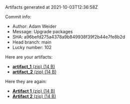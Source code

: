Artifacts generated at 2021-10-03T12:36:58Z

Commit info:
- Author: Adam Weider
- Message: Upgrade packages
- SHA: a96befd275a4378a9b849938f39f2b44e7fe8b2d
- Head branch: main
- Lucky number: 102

Here are your artifacts:
- [**artifact_1** (zip) (14 B)](https:&#x2F;&#x2F;github.com&#x2F;AHW214&#x2F;github-actions&#x2F;suites&#x2F;3942842745&#x2F;artifacts&#x2F;98846083)
- [**artifact_2** (zip) (14 B)](https:&#x2F;&#x2F;github.com&#x2F;AHW214&#x2F;github-actions&#x2F;suites&#x2F;3942842745&#x2F;artifacts&#x2F;98846084)

Here they are again:
- [**Artifact 1** (zip) (14 B)](https:&#x2F;&#x2F;github.com&#x2F;AHW214&#x2F;github-actions&#x2F;suites&#x2F;3942842745&#x2F;artifacts&#x2F;98846083)
- [**Artifact 2** (zip) (14 B)](https:&#x2F;&#x2F;github.com&#x2F;AHW214&#x2F;github-actions&#x2F;suites&#x2F;3942842745&#x2F;artifacts&#x2F;98846084)
